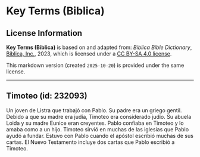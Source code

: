 # Key Terms (Biblica)

## License Information

**Key Terms (Biblica)** is based on and adapted from: _Biblica Bible Dictionary_, [Biblica, Inc.](https://www.biblica.com/), 2023, which is licensed under a [CC BY-SA 4.0 license](https://creativecommons.org/licenses/by-sa/4.0/legalcode.en).

This markdown version (created `2025-10-20`) is provided under the same license.



--------------------------------

## Timoteo (id: 232093)

Un joven de Listra que trabajó con Pablo. Su padre era un griego gentil. Debido a que su madre era judía, Timoteo era considerado judío. Su abuela Loida y su madre Eunice eran creyentes. Pablo confiaba en Timoteo y lo amaba como a un hijo. Timoteo sirvió en muchas de las iglesias que Pablo ayudó a fundar. Estuvo con Pablo cuando el apóstol escribió muchas de sus cartas. El Nuevo Testamento incluye dos cartas que Pablo escribió a Timoteo.


